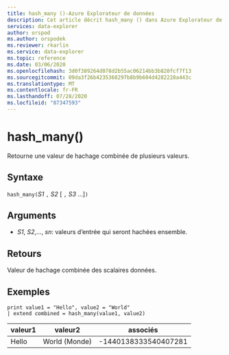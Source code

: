 ```yaml
---
title: hash_many ()-Azure Explorateur de données
description: Cet article décrit hash_many () dans Azure Explorateur de données.
services: data-explorer
author: orspod
ms.author: orspodek
ms.reviewer: rkarlin
ms.service: data-explorer
ms.topic: reference
ms.date: 03/06/2020
ms.openlocfilehash: 3d0f389264d078d2b55ac06214bb3b820fcf7f13
ms.sourcegitcommit: 09da3f26b4235368297b8b9b604d4282228a443c
ms.translationtype: MT
ms.contentlocale: fr-FR
ms.lasthandoff: 07/28/2020
ms.locfileid: "87347593"
---
```

# <a name="hash_many"></a>hash_many()

Retourne une valeur de hachage combinée de plusieurs valeurs.

## <a name="syntax"></a>Syntaxe

`hash_many(`*S1* `,` *S2* [ `,` *S3* ...]`)`

## <a name="arguments"></a>Arguments

* *S1*, *S2*,..., *sn*: valeurs d’entrée qui seront hachées ensemble.

## <a name="returns"></a>Retours

Valeur de hachage combinée des scalaires données.

## <a name="examples"></a>Exemples

<!-- csl: https://help.kusto.windows.net/Samples -->
```kusto
print value1 = "Hello", value2 = "World"
| extend combined = hash_many(value1, value2)
```

|valeur1|valeur2|associés|
|---|---|---|
|Hello|World (Monde)|-1440138333540407281|
